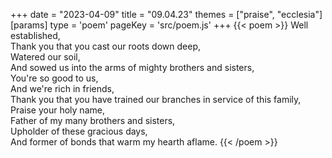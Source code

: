 +++
date = "2023-04-09"
title = "09.04.23"
themes = ["praise", "ecclesia"]
[params]
  type = 'poem'
  pageKey = 'src/poem.js'
+++
{{< poem >}}
Well established,  
Thank you that you cast our roots down deep,  
Watered our soil,  
And sowed us into the arms of mighty brothers and sisters,  
You're so good to us,  
And we're rich in friends,  
Thank you that you have trained our branches in service of this family,  
Praise your holy name,  
Father of my many brothers and sisters,  
Upholder of these gracious days,  
And former of bonds that warm my hearth aflame.
{{< /poem >}}
